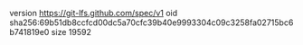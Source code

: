 version https://git-lfs.github.com/spec/v1
oid sha256:69b51db8ccfcd00dc5a70cfc39b40e9993304c09c3258fa02715bc6b741819e0
size 19592
